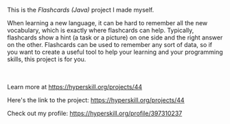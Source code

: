 This is the *Flashcards (Java)* project I made myself.


<p>When learning a new language, it can be hard to remember all the new vocabulary, which is exactly where flashcards can help. Typically, flashcards show a hint (a task or a picture) on one side and the right answer on the other. Flashcards can be used to remember any sort of data, so if you want to create a useful tool to help your learning and your programming skills, this project is for you.</p><br/><br/>Learn more at <a href="https://hyperskill.org/projects/44?utm_source=ide&utm_medium=ide&utm_campaign=ide&utm_content=project-card">https://hyperskill.org/projects/44</a>

Here's the link to the project: https://hyperskill.org/projects/44

Check out my profile: https://hyperskill.org/profile/397310237